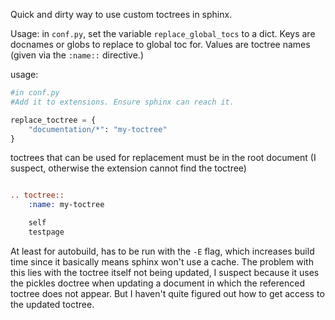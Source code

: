 Quick and dirty way to use custom toctrees in sphinx.

Usage:
in ``conf.py``, set the variable ``replace_global_tocs`` to a dict. 
Keys are docnames or globs to replace to global toc for. Values are toctree names (given via the ``:name::`` directive.)

usage:
```python
#in conf.py
#Add it to extensions. Ensure sphinx can reach it.

replace_toctree = {
    "documentation/*": "my-toctree"
}
```

toctrees that can be used for replacement must be in the root document (I suspect, otherwise the extension cannot find the toctree)

```rst

.. toctree::
    :name: my-toctree

    self
    testpage

```

At least for autobuild, has to be run with the ``-E`` flag, which increases build time since it basically means sphinx won't use a cache. The problem with this lies with the toctree itself not being updated, I suspect because it uses the pickles doctree when updating a document in which the referenced toctree does not appear. But I haven't quite figured out how to get access to the updated toctree.